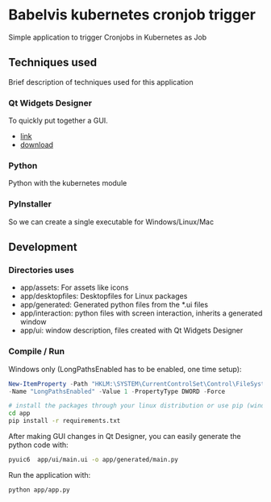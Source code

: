 # Babelvis kubernetes cronjob trigger

Simple application to trigger Cronjobs in Kubernetes as Job

## Techniques used

Brief description of techniques used for this application

### Qt Widgets Designer

To quickly put together a GUI.

- [link](https://doc.qt.io/qtcreator/)
- [download](https://download.qt.io/official_releases/qtcreator/latest/)

### Python

Python with the kubernetes module

### PyInstaller

So we can create a single executable for Windows/Linux/Mac

## Development

### Directories uses

- app/assets: For assets like icons
- app/desktopfiles: Desktopfiles for Linux packages
- app/generated: Generated python files from the *.ui files
- app/interaction: python files with screen interaction, inherits a generated window
- app/ui: window description, files created with Qt Widgets Designer

### Compile / Run

Windows only (LongPathsEnabled has to be enabled, one time setup):

```powershell
New-ItemProperty -Path "HKLM:\SYSTEM\CurrentControlSet\Control\FileSystem" `
-Name "LongPathsEnabled" -Value 1 -PropertyType DWORD -Force
```

```bash
# install the packages through your linux distribution or use pip (windows/mac)
cd app
pip install -r requirements.txt
```

After making GUI changes in Qt Designer, you can easily generate the python code with:

```bash
pyuic6  app/ui/main.ui -o app/generated/main.py
```

Run the application with:

```bash
python app/app.py
```
